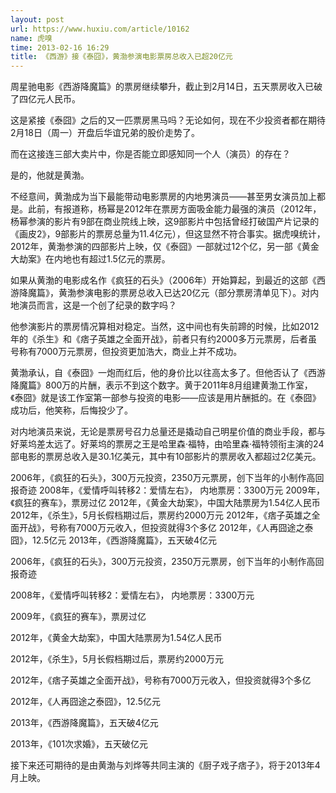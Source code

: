 ```yaml
---
layout: post
url: https://www.huxiu.com/article/10162
name: 虎嗅
time: 2013-02-16 16:29
title: 《西游》接《泰囧》，黄渤参演电影票房总收入已超20亿元
---
```

周星驰电影《西游降魔篇》的票房继续攀升，截止到2月14日，五天票房收入已破了四亿元人民币。

这是紧接《泰囧》之后的又一匹票房黑马吗？无论如何，现在不少投资者都在期待2月18日（周一）开盘后华谊兄弟的股价走势了。

而在这接连三部大卖片中，你是否能立即感知同一个人（演员）的存在？

是的，他就是黄渤。

不经意间，黄渤成为当下最能带动电影票房的内地男演员——甚至男女演员加上都是。此前，有报道称，杨幂是2012年在票房方面吸金能力最强的演员（2012年，杨幂参演的影片有9部在商业院线上映，这9部影片中包括曾经打破国产片记录的《画皮2》，9部影片的票房总量为11.4亿元），但这显然不符合事实。据虎嗅统计，2012年，黄渤参演的四部影片上映，仅《泰囧》一部就过12个亿，另一部《黄金大劫案》在内地也有超过1.5亿元的票房。

如果从黄渤的电影成名作《疯狂的石头》（2006年）开始算起，到最近的这部《西游降魔篇》，黄渤参演电影的票房总收入已达20亿元（部分票房清单见下）。对内地演员而言，这是一个创了纪录的数字吗？

他参演影片的票房情况算相对稳定。当然，这中间也有失前蹄的时候，比如2012年的《杀生》和《痞子英雄之全面开战》，前者只有约2000多万元票房，后者虽号称有7000万元票房，但投资更加浩大，商业上并不成功。

黄渤承认，自《泰囧》一炮而红后，他的身价比以往高太多了。但他否认了《西游降魔篇》800万的片酬，表示不到这个数字。黄于2011年8月组建黄渤工作室，《泰囧》就是该工作室第一部参与投资的电影——应该是用片酬抵的。在《泰囧》成功后，他笑称，后悔投少了。

对内地演员来说，无论是票房号召力总量还是撬动自己明星价值的商业手段，都与好莱坞差太远了。好莱坞的票房之王是哈里森·福特，由哈里森·福特领衔主演的24部电影的票房总收入是30.1亿美元，其中有10部影片的票房收入都超过2亿美元。

2006年，《疯狂的石头》，300万元投资，2350万元票房，创下当年的小制作高回报奇迹 2008年，《爱情呼叫转移2：爱情左右》， 内地票房：3300万元 2009年，《疯狂的赛车》，票房过亿 2012年，《黄金大劫案》，中国大陆票房为1.54亿人民币 2012年，《杀生》，5月长假档期过后，票房约2000万元 2012年，《痞子英雄之全面开战》，号称有7000万元收入，但投资就得3个多亿 2012年，《人再囧途之泰囧》，12.5亿元 2013年，《西游降魔篇》，五天破4亿元

2006年，《疯狂的石头》，300万元投资，2350万元票房，创下当年的小制作高回报奇迹

2008年，《爱情呼叫转移2：爱情左右》， 内地票房：3300万元

2009年，《疯狂的赛车》，票房过亿

2012年，《黄金大劫案》，中国大陆票房为1.54亿人民币

2012年，《杀生》，5月长假档期过后，票房约2000万元

2012年，《痞子英雄之全面开战》，号称有7000万元收入，但投资就得3个多亿

2012年，《人再囧途之泰囧》，12.5亿元

2013年，《西游降魔篇》，五天破4亿元

2013年，《101次求婚》，五天破亿元

接下来还可期待的是由黄渤与刘烨等共同主演的《厨子戏子痞子》，将于2013年4月上映。

